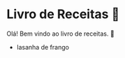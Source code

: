 # Livro de Receitas :shallow_pan_of_food:

Olá! Bem vindo ao livro de receitas. :tomato:

- lasanha de frango